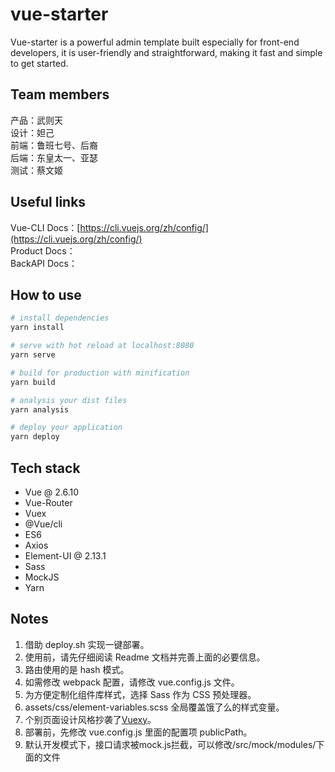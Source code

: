 # vue-starter

Vue-starter is a powerful admin template built especially for front-end developers, it is user-friendly and straightforward, making it fast and simple to get started.

## Team members

产品：武则天  
设计：妲己  
前端：鲁班七号、后裔  
后端：东皇太一、亚瑟  
测试：蔡文姬

## Useful links

Vue-CLI Docs：[https://cli.vuejs.org/zh/config/](https://cli.vuejs.org/zh/config/)  
Product Docs：  
BackAPI Docs：

## How to use

```bash
# install dependencies
yarn install

# serve with hot reload at localhost:8080
yarn serve

# build for production with minification
yarn build

# analysis your dist files
yarn analysis

# deploy your application
yarn deploy

```

## Tech stack

- Vue @ 2.6.10
- Vue-Router
- Vuex
- @Vue/cli
- ES6
- Axios
- Element-UI @ 2.13.1
- Sass
- MockJS
- Yarn

## Notes

1. 借助 deploy.sh 实现一键部署。
2. 使用前，请先仔细阅读 Readme 文档并完善上面的必要信息。
3. 路由使用的是 hash 模式。
4. 如需修改 webpack 配置，请修改 vue.config.js 文件。
5. 为方便定制化组件库样式，选择 Sass 作为 CSS 预处理器。
6. assets/css/element-variables.scss 全局覆盖饿了么的样式变量。
7. 个别页面设计风格抄袭了[Vuexy](https://pixinvent.com/demo/vuexy-vuejs-admin-dashboard-template/landing/)。
8. 部署前，先修改 vue.config.js 里面的配置项 publicPath。
9. 默认开发模式下，接口请求被mock.js拦截，可以修改/src/mock/modules/下面的文件
